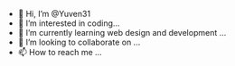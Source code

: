- 👋 Hi, I’m @Yuven31
- 👀 I’m interested in coding...
- 🌱 I’m currently learning web design and development ...
- 💞️ I’m looking to collaborate on ...
- 📫 How to reach me ...

<!---
Yuven31/Yuven31 is a ✨ special ✨ repository because its `README.md` (this file) appears on your GitHub profile.
You can click the Preview link to take a look at your changes.
--->
